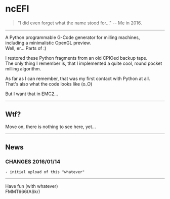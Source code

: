 ncEFI
=====
>"I did even forget what the name stood for..." -- Me in 2016.

---

A Python programmable G-Code generator for milling machines,  
including a minimalistic OpenGL preview.  
Well, er... Parts of :)

I restored these Python fragments from an old CPIOed backup tape.  
The only thing I remember is, that I implemented a quite cool, round
pocket milling algorithm.

As far as I can remember, that was my first contact with Python at all.  
That's also what the code looks like (o_O)

But I want that in EMC2...


---
## Wtf?

Move on, there is nothing to see here, yet...


---
## News

### CHANGES 2016/01/14

    - initial upload of this "whatever"


---

Have fun (with whatever)  
FMMT666(ASkr)
